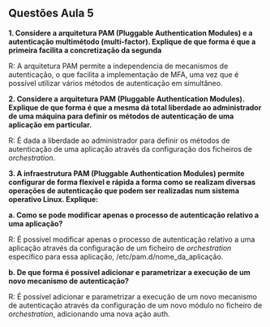 ## Questões Aula 5

**1. Considere a arquitetura PAM (Pluggable Authentication Modules) e a autenticação multimétodo (multi-factor). Explique de que forma é que a primeira facilita a concretização da segunda**

R: A arquitetura PAM permite a independencia de mecanismos de autenticação, o que facilita a implementação de MFA, uma vez que é possível utilizar vários métodos de autenticação em simultâneo.

**2. Considere a arquitetura PAM (Pluggable Authentication Modules). Explique de que forma é que a mesma dá total liberdade ao administrador de uma máquina para definir os métodos de autenticação de uma aplicação em particular.**

R: É dada a liberdade ao administrador para definir os métodos de autenticação de uma aplicação através da configuração dos ficheiros de *orchestration*.

**3. A infraestrutura PAM (Pluggable Authentication Modules) permite configurar de forma flexível e rápida a forma como se realizam diversas operações de autenticação que podem ser realizadas num sistema operativo Linux. Explique:**

  **a. Como se pode modificar apenas o processo de autenticação relativo a uma aplicação?**

R: É possível modificar apenas o processo de autenticação relativo a uma aplicação através da configuração de um ficheiro de *orchestration* específico para essa aplicação, /etc/pam.d/nome_da_aplicação.

  **b. De que forma é possível adicionar e parametrizar a execução de um novo mecanismo de autenticação?**

R: É possível adicionar e parametrizar a execução de um novo mecanismo de autenticação através da configuração de um novo módulo no ficheiro de *orchestration*, adicionando uma nova ação auth.
